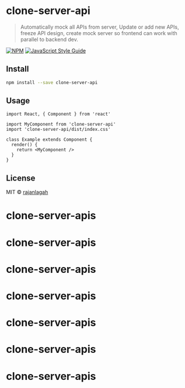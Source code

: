 # clone-server-api

> Automatically mock all APIs from server, Update or add new APIs, freeze API design, create mock server so frontend can work with parallel to backend dev.

[![NPM](https://img.shields.io/npm/v/clone-server-api.svg)](https://www.npmjs.com/package/clone-server-api) [![JavaScript Style Guide](https://img.shields.io/badge/code_style-standard-brightgreen.svg)](https://standardjs.com)

## Install

```bash
npm install --save clone-server-api
```

## Usage

```tsx
import React, { Component } from 'react'

import MyComponent from 'clone-server-api'
import 'clone-server-api/dist/index.css'

class Example extends Component {
  render() {
    return <MyComponent />
  }
}
```

## License

MIT © [rajanlagah](https://github.com/rajanlagah)
# clone-server-apis
# clone-server-apis
# clone-server-apis
# clone-server-apis
# clone-server-apis
# clone-server-apis
# clone-server-apis
